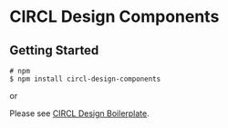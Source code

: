 # CIRCL Design Components

## Getting Started

```
# npm
$ npm install circl-design-components
```

or

Please see [CIRCL Design Boilerplate](https://github.com/circl-tyo/circl-boilerplate).

